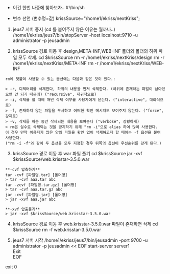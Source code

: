 
- 이건 한번 나중에 찾아보자..
#!/bin/sh  

- 변수 선언 (변수명=값)
krissSource="/home1/ekriss/nextKriss";

1. jeus7 서버 중지 (cd 를 붙여주지 않은 이유는 뭘까나..)
/home1/ekriss/jeus7/bin/stopServer -host localhost:9710 -u administrator -p jeusadmin  

2. krissSource 경로 이동 후 design,META-INF,WEB-INF 폴더와 폴더의 하위 파일 모두 삭제.
cd $krissSource
rm -r /home1/ekriss/nextKriss/design
rm -r /home1/ekriss/nextKriss/META-INF
rm -r /home1/ekriss/nextKriss/WEB-INF

~~~
rm에 덧붙여 사용할 수 있는 옵션에는 다음과 같은 것이 있다.:

> -r, 디렉터리를 삭제한다, 하위의 내용을 먼저 삭제한다. (하위에 존재하는 파일이 남아있으면 안 되기 때문에) ("recursive", 재귀적으로)  
> -i, 삭제를 할 때에 매번 삭제 여부를 사용자에게 묻는다. ("interactive", 대화식으로)  
> -f, 존재하지 않는 파일을 무시하고 어떠한 확인 메시지도 보여주지 않는다. ("force", 강제로)  
> -v, 삭제를 하는 동안 삭제되는 내용을 보여준다 ("verbose", 장황하게)  
> rm은 실수로 삭제되는 것을 방지하기 위해 "rm -i"으로 alias 하여 많이 사용한다.  
이 경우 만약 이용자가 많은 양의 파일을 확인 없이 삭제하고자 할 때에는 -f 옵션을 붙여 사용한다.  
("rm -i -f"와 같이 두 옵션을 모두 지정한 경우 뒤쪽의 옵션이 우선순위를 갖게 된다.)  
~~~

3. krissSource 경로 이동 후 war 파일 풀기
cd $krissSource
jar -xvf $krissSource/web.krisstar-3.5.0.war
~~~
**-cvf 압축하기**  
tar -cvf [파일명.tar] [폴더명]  
> tar -cvf aaa.tar abc  
tar -zcvf [파일명.tar.gz] [폴더명]  
> tar -cvf aaa.tar.gz abc  
jar -cvf [파일명.jar] [폴더명]  
> jar -xvf aaa.jar abc  

**-xvf 압출풀기**  
> jar -xvf $krissSource/web.krisstar-3.5.0.war
~~~

4. krissSource 경로 이동 후 web.krisstar-3.5.0.war 파일이 존재하면 삭제
cd $krissSource
rm -f web.krisstar-3.5.0.war

5. jeus7 서버 시작
/home1/ekriss/jeus7/bin/jeusadmin -port 9700 -u administrator -p jeusadmin << EOF
start-server server1  
Exit  
EOF  

exit 0  
